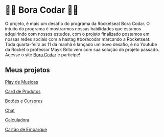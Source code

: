 # 🧑‍💻 Bora Codar 🧑‍💻

O projeto, é mais um desafio do programa da Rocketseat Bora Codar. O intuito do programa é mostrarmos nossas habilidades que estamos adquirindo com nossos estudos, com o projeto finalizado postamos em nossas redes sociais com a hastag #boracodar marcando a Rocketseat. Toda quarta-feira as 11 da manhã é lançado um novo desafio, é no Youtube da Rocket o professor Mayk Brito vem com sua solução do projeto passado. Acesse o site <a href="https://www.boracodar.dev">Bora Codar</a> é participe!

## Meus projetos

<p><a href="https://bora-codar-one.vercel.app/">Play de Musicas</a></p>
<p><a href="https://bora-codar-two.vercel.app/">Card de Produtos</a></p>
<p><a href="https://buttons-icons.vercel.app/">Botões e Cursores</a></p>
<p><a href="https://chat-hazel-nine.vercel.app/">Chat</a></p>
<p><a href="https://calculadora-dev.vercel.app/">Calculadora</a></p>
<p><a href="https://cartao-embarque-three.vercel.app/">Cartão de Embarque</a></p>
